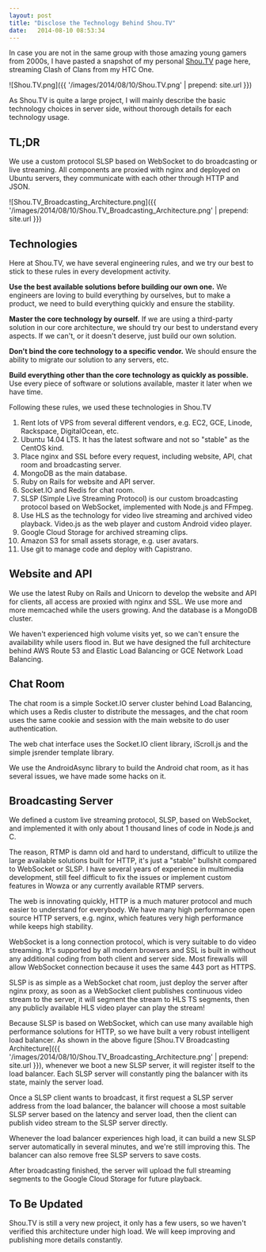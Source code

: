 ```yaml
---
layout: post
title: "Disclose the Technology Behind Shou.TV"
date:   2014-08-10 08:53:34
---
```


In case you are not in the same group with those amazing young gamers from 2000s, I have pasted a snapshot of my personal [Shou.TV](https://shou.tv/vecio) page here, streaming Clash of Clans from my HTC One.

![Shou.TV.png]({{ '/images/2014/08/10/Shou.TV.png' | prepend: site.url }})

As Shou.TV is quite a large project, I will mainly describe the basic technology choices in server side, without thorough details for each technology usage.


TL;DR
-----

We use a custom protocol SLSP based on WebSocket to do broadcasting or live streaming. All components are proxied with nginx and deployed on Ubuntu servers, they communicate with each other through HTTP and JSON.

![Shou.TV_Broadcasting_Architecture.png]({{ '/images/2014/08/10/Shou.TV_Broadcasting_Architecture.png' | prepend: site.url }})


Technologies
------------

Here at Shou.TV, we have several engineering rules, and we try our best to stick to these rules in every development activity.

**Use the best available solutions before building our own one.** We engineers are loving to build everything by ourselves, but to make a product, we need to build everything quickly and ensure the stability.

**Master the core technology by ourself.** If we are using a third-party solution in our core architecture, we should try our best to understand every aspects. If we can't, or it doesn't deserve, just build our own solution.

**Don't bind the core technology to a specific vendor.** We should ensure the ability to migrate our solution to any servers, etc.

**Build everything other than the core technology as quickly as possible.** Use every piece of software or solutions available, master it later when we have time.

Following these rules, we used these technologies in Shou.TV

1. Rent lots of VPS from several different vendors, e.g. EC2, GCE, Linode, Rackspace, DigitalOcean, etc.
2. Ubuntu 14.04 LTS. It has the latest software and not so "stable" as the CentOS kind.
3. Place nginx and SSL before every request, including website, API, chat room and broadcasting server.
4. MongoDB as the main database.
5. Ruby on Rails for website and API server.
6. Socket.IO and Redis for chat room.
7. SLSP (Simple Live Streaming Protocol) is our custom broadcasting protocol based on WebSocket, implemented with Node.js and FFmpeg.
8. Use HLS as the technology for video live streaming and archived video playback. Video.js as the web player and custom Android video player.
9. Google Cloud Storage for archived streaming clips.
10. Amazon S3 for small assets storage, e.g. user avatars.
11. Use git to manage code and deploy with Capistrano.



Website and API
---------------

We use the latest Ruby on Rails and Unicorn to develop the website and API for clients, all access are proxied with nginx and SSL. We use more and more memcached while the users growing. And the database is a MongoDB cluster.

We haven't experienced high volume visits yet, so we can't ensure the availability while users flood in. But we have designed the full architecture behind AWS Route 53 and Elastic Load Balancing or GCE Network Load Balancing.


Chat Room
---------

The chat room is a simple Socket.IO server cluster behind Load Balancing, which uses a Redis cluster to distribute the messages, and the chat room uses the same cookie and session with the main website to do user authentication.

The web chat interface uses the Socket.IO client library, iScroll.js and the simple jsrender template library.

We use the AndroidAsync library to build the Android chat room, as it has several issues, we have made some hacks on it.


Broadcasting Server
-------------------

We defined a custom live streaming protocol, SLSP, based on WebSocket, and implemented it with only about 1 thousand lines of code in Node.js and C.

The reason, RTMP is damn old and hard to understand, difficult to utilize the large available solutions built for HTTP, it's just a "stable" bullshit compared to WebSocket or SLSP. I have several years of experience in multimedia development, still feel difficult to fix the issues or implement custom features in Wowza or any currently available RTMP servers.

The web is innovating quickly, HTTP is a much maturer protocol and much easier to understand for everybody. We have many high performance open source HTTP servers, e.g. nginx, which features very high performance while keeps high stability.

WebSocket is a long connection protocol, which is very suitable to do video streaming. It's supported by all modern browsers and SSL is built in without any additional coding from both client and server side. Most firewalls will allow WebSocket connection because it uses the same 443 port as HTTPS.

SLSP is as simple as a WebSocket chat room, just deploy the server after nginx proxy, as soon as a WebSocket client publishes continuous video stream to the server, it will segment the stream to HLS TS segments, then any publicly available HLS video player can play the stream!

Because SLSP is based on WebSocket, which can use many available high performance solutions for HTTP, so we have built a very robust intelligent load balancer. As shown in the above figure [Shou.TV Broadcasting Architecture]({{ '/images/2014/08/10/Shou.TV_Broadcasting_Architecture.png' | prepend: site.url }}), whenever we boot a new SLSP server, it will register itself to the load balancer. Each SLSP server will constantly ping the balancer with its state, mainly the server load.

Once a SLSP client wants to broadcast, it first request a SLSP server address from the load balancer, the balancer will choose a most suitable SLSP server based on the latency and server load, then the client can publish video stream to the SLSP server directly.

Whenever the load balancer experiences high load, it can build a new SLSP server automatically in several minutes, and we're still improving this. The balancer can also remove free SLSP servers to save costs.

After broadcasting finished, the server will upload the full streaming segments to the Google Cloud Storage for future playback.


To Be Updated
-------------

Shou.TV is still a very new project, it only has a few users, so we haven't verified this architecture under high load. We will keep improving and publishing more details constantly.
